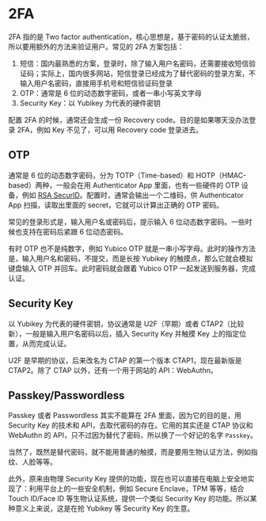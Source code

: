 # 2FA

2FA 指的是 Two factor authentication，核心思想是，基于密码的认证太脆弱，所以要用额外的方法来验证用户。常见的 2FA 方案包括：

1. 短信：国内最熟悉的方案，登录时，除了输入用户名密码，还需要接收短信验证码；实际上，国内很多网站，短信登录已经成为了替代密码的登录方案，不输入用户名密码，直接用手机号和短信验证码登录
2. OTP：通常是 6 位的动态数字密码，或者一串小写英文字母
3. Security Key：以 Yubikey 为代表的硬件密钥

配置 2FA 的时候，通常还会生成一份 Recovery code。目的是如果哪天没办法登录 2FA，例如 Key 不见了，可以用 Recovery code 登录进去。

## OTP

通常是 6 位的动态数字密码，分为 TOTP（Time-based）和 HOTP（HMAC-based）两种，一般会在用 Authenticator App 里面，也有一些硬件的 OTP 设备，例如 [RSA SecurID](https://en.wikipedia.org/wiki/RSA_SecurID)。配置时，通常会输出一个二维码，供 Authenticator App 扫描，读取出里面的 secret，它就可以计算出正确的 OTP 密码。

常见的登录形式是，输入用户名或密码后，提示输入 6 位动态数字密码。一些时候也支持在密码后紧跟 6 位动态密码。

有时 OTP 也不是纯数字，例如 Yubico OTP 就是一串小写字母。此时的操作方法是，输入用户名和密码，不提交，而是长按 Yubikey 的触摸点，那么它就会模拟键盘输入 OTP 并回车。此时密码就会跟着 Yubico OTP 一起发送到服务器，完成认证。

## Security Key

以 Yubikey 为代表的硬件密钥，协议通常是 U2F（早期）或者 CTAP2（比较新），一般是输入用户名密码以后，插入 Security Key 并触摸 Key 上的指定位置，从而完成认证。

U2F 是早期的协议，后来改名为 CTAP 的第一个版本 CTAP1，现在最新版是 CTAP2。除了 CTAP 以外，还有一个用于网站的 API：WebAuthn。

## Passkey/Passwordless

Passkey 或者 Passwordless 其实不能算在 2FA 里面，因为它的目的是，用 Security Key 的技术和 API，去取代密码的存在。它用的其实还是 CTAP 协议和 WebAuthn 的 API，只不过因为替代了密码，所以换了一个好记的名字 `Passkey`。

当然了，既然是替代密码，就不能用普通的触摸，而是要用生物认证方法，例如指纹、人脸等等。

此外，原来由物理 Security Key 提供的功能，现在也可以直接在电脑上安全地实现了：利用平台上的一些安全机制，例如 Secure Enclave，TPM 等等，结合 Touch ID/Face ID 等生物认证系统，提供一个类似 Security Key 的功能。所以某种意义上来说，这是在抢 Yubikey 等 Security Key 的生意。

